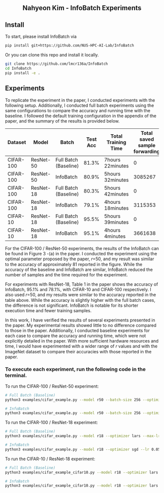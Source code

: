 <h2 align="center">Nahyeon Kim - InfoBatch Experiments</h2>

## Install

To start, please install InfoBatch via
```bash
pip install git+https://github.com/NUS-HPC-AI-Lab/InfoBatch
```

Or you can clone this repo and install it locally.
```bash
git clone https://github.com/lmcr136a/InfoBatch
cd InfoBatch
pip install -e .
```

## Experiments

To replicate the experiment in the paper, I conducted experiments with the following setup. Additionally, I conducted full batch experiments using the same configurations to compare the accuracy and running time with the baseline. I followed the default training configuration in the appendix of the paper, and the summary of the results is provided below.

| Dataset   | Model     | Batch                   | Test Acc | Total Training Time  | Total saved sample forwarding  |
|-----------|-----------|-------------------------|----------|----------------------|--------------------------------|
| CIFAR-100 | ResNet-50 | Full Batch (Baseline)   |  81.3%   |  7hours 22minutes         |      0                         |
| CIFAR-100 | ResNet-50 | InfoBatch               |  80.9%   |  5hours 32minutes         |      3085267                   |
| CIFAR-100 | ResNet-18 | Full Batch (Baseline)   |  80.3%   |  5hours 42minutes         |      0                         |
| CIFAR-100 | ResNet-18 | InfoBatch               |  79.1%   |  4hours 18minutes         |      3115353                   |
| CIFAR-10  | ResNet-18 | Full Batch (Baseline)   |  95.5%   |  5hours 39minutes         |      0                         |
| CIFAR-10  | ResNet-18 | InfoBatch               |  95.1%   |  4hours 4minutes         |      3661638                   |

For the CIFAR-100 / ResNet-50 experiments, the results of the InfoBatch can be found in Figure 3 -(a) in the paper. I conducted the experiment using the optimal parameter proposed by the paper, 𝑟=50, and my result was similar to the accuracy of approximately 81 reported in the figure. While the accuracy of the baseline and InfoBatch are similar, InfoBatch reduced the number of samples and the time required for the experiment.

For experiments with ResNet-18, Table 1 in the paper shows the accuracy of InfoBatch, 95.1% and 78.1%, with CIFAR-10 and CIFAR-100 respectively. I also used 𝑟=50, and my results were similar to the accuracy reported in the table above.
While the accuracy is slightly higher with the full batch cases, the difference is not significant. InfoBatch is notable for its shorter execution time and fewer training samples.

In this work, I have verified the results of several experiments presented in the paper. My experimental results showed little to no difference compared to those in the paper. Additionally, I conducted baseline experiments for each case to compare the accuracy and running time, which were not explicitly detailed in the paper. With more sufficient hardware resources and time, I would have experimented with a wider range of 𝑟 values and with the ImageNet dataset to compare their accuracies with those reported in the paper.

### To execute each experiment, run the following code in the terminal.

To run the CIFAR-100 / ResNet-50 experiment:
```bash
# Full Batch (Baseline)
python3 examples/cifar_example.py --model r50 --batch-size 256 --optimizer lars --max-lr 5.2 --delta 0.0

# InfoBatch
python3 examples/cifar_example.py --model r50 --batch-size 256 --optimizer lars --max-lr 5.2 --delta 0.875 --ratio 0.5 --use_info_batch
```

To run the CIFAR-100 / ResNet-18 experiment:
```bash
# Full Batch (Baseline)
python3 examples/cifar_example.py --model r18 --optimizer lars --max-lr 5.2 --delta 0.0

# InfoBatch
python3 examples/cifar_example.py --model r18 --optimizer sgd --lr 0.05 --max-lr 0.03 --delta 0.875 --ratio 0.5 --use_info_batch
```

To run the CIFAR-10 / ResNet-18 experiment:
```bash
# Full Batch (Baseline)
python3 examples/cifar_example_cifar10.py --model r18 --optimizer lars --max-lr 5.2 --delta 0.0

# InfoBatch
python3 examples/cifar_example_cifar10.py --model r18 --optimizer lars --max-lr 2.3 --delta 0.875 --ratio 0.5 --use_info_batch
```
